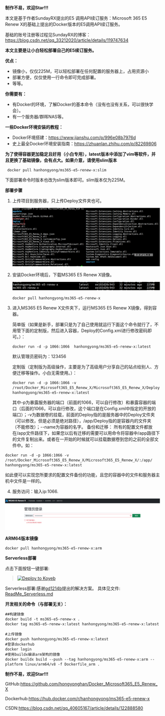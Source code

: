 **制作不易，欢迎Star!!!**

本文是基于作者SundayRX提出的E5 调用API续订服务：Microsoft 365 E5 Renew X的基础上提出的Docker版本的E5调用API续订服务。

基础的账号注册等过程见SundayRX的博客：https://blog.csdn.net/qq_33212020/article/details/119747634

**本文主要是让小白轻松部署自己的E5续订服务。**

**优点：**

- 镜像小，仅仅225M，可以轻松部署在任何配置的服务器上，占用资源小
- 部署方便，仅仅使用一行命令即可完成部署。
- 等等。

**你需要有：**

- 有Docker的环境，了解Docker的基本命令（没有也没有关系，可以很快学会）。
- 有一个服务器/群晖NAS等。


**一些Docker环境安装的教程：**

- Docker环境搭建：https://www.jianshu.com/p/996e08b7976d
- 史上最全Docker环境安装指南：https://zhuanlan.zhihu.com/p/82269806

**为了使得容器更加稳定且好用（小白专用），latest版本中添加了vim等软件，并且更换了基础镜像，会有点大。如果介意，请使用slim版本**
  ```
   docker pull hanhongyong/ms365-e5-renew-x:slim
   ```
   下面部署命令时版本也改为slim版本即可。slim版本仅为225M。


**部署步骤**

1. 上传项目到服务器，只上传Deploy文件夹也可。

   ![image-20220211200612044](README.assets/image-20220211200612044.png)

2. 安装Docker环境后，下载MS365 E5 Renew X镜像。

   ![image-20220211202818966](README.assets/image-20220211202818966.png)

   ```
   docker pull hanhongyong/ms365-e5-renew-x
   ```

3. 进入MS365 E5 Renew X文件夹下，运行MS365 E5 Renew X镜像，得到容器。

   简单版（如果是新手，部署只是为了自己使用就运行下面这个命令就行了，不用管下面的定制版，然后进入容器，Deploy的Config.xml进行修改密码即可。）：

   ```
   docker run -d -p 1066:1066  hanhongyong/ms365-e5-renew-x:latest
   ```

   默认管理员密码为：123456

   定制版（定制版为高级操作，主要是为了高级用户分享自己的站点给别人、方便迁移等操作。小白无需使用。）：

   ```
   docker run -d -p 1066:1066 -v /root/Docker_Microsoft365_E5_Renew_X/Microsoft365_E5_Renew_X/Deploy:/app/Deploy  hanhongyong/ms365-e5-renew-x:latest
   ```
    其中-p为暴露服务器的端口（前面的1066，可以自行修改）和暴露容器的端口（后面的1066，可以自行修改，这个端口是在Config.xml中指定的开放的端口）；-v为数据卷的挂载，前面的Deploy指的是服务器中的Deploy文件夹（可以修改，但是必须是绝对路径），/app/Deploy指的是容器内的文件夹（不能修改）；--name为容器的名字。
   备份和迁移：
  所有的配置文件都放在/app文件路径下，如果您以后有迁移的需要可以用命令将容器中/app路径下的文件复制出来。或者在一开始的时候就可以挂载数据卷到您的之前的全部文件中。如：
  ```
docker run -d -p 1066:1066 -v /root/Docker_Microsoft365_E5_Renew_X/Microsoft365_E5_Renew_X/:/app/ hanhongyong/ms365-e5-renew-x:latest
  ```
  如此便可以实现您所要求的配置文件备份的功能，且您的容器中的文件和服务器主机中文件是一样的。

  

4. 服务访问：输入ip:1066.

![image-20220211205438949](README.assets/image-20220211205438949.png)

**ARM64版本镜像**
   ```
   docker pull hanhongyong/ms365-e5-renew-x:arm
   ```
   
**Serverless部署**

点击下面按钮一键部署:
> [![Deploy to Koyeb](https://www.koyeb.com/static/images/deploy/button.svg)](https://app.koyeb.com/deploy?type=docker&image=docker.io/hanhongyong/ms365-e5-renew-x&name=web-renew&ports=1066;http;/)

Serverless部署:感谢[gd1214b](https://github.com/hongyonghan/Docker_Microsoft365_E5_Renew_X/issues/5)提出的解决方案。
具体见文件: [ReadMe_Serverless.md](./ReadMe_Serverless.md) 

**开发相关的命令（与部署无关）：**

```
##构建镜像
docker build -t ms365-e5-renew-x .
docker tag ms365-e5-renew-x:latest hanhongyong/ms365-e5-renew-x:latest

#上传镜像
docker push hanhongyong/ms365-e5-renew-x:latest
#登录dockerhub
docker login
#使用buildx编译arm架构的镜像
docker buildx build --push --tag hanhongyong/ms365-e5-renew-x:arm --platform linux/arm64/v8 -f Dockerfile_arm .
```

**制作不易，欢迎Star!!!**

GitHub:https://github.com/hongyonghan/Docker_Microsoft365_E5_Renew_X

Dockerhub:https://hub.docker.com/r/hanhongyong/ms365-e5-renew-x

CSDN:https://blog.csdn.net/qq_40605167/article/details/122888580



